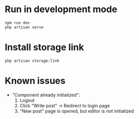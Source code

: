 # Run in development mode

```shell
npm run dev
php artisan serve
```

# Install storage link

```shell
php artisan storage:link
```

# Known issues

- "Component already initialized":
    1. Logout
    2. Click "Write post" -> Redirect to login page
    3. "New post" page is opened, but editor is not initialized
